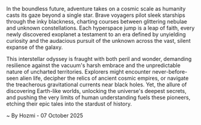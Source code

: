 
In the boundless future, adventure takes on a cosmic scale as humanity casts its gaze beyond a single star. Brave voyagers pilot sleek starships through the inky blackness, charting courses between glittering nebulae and unknown constellations. Each hyperspace jump is a leap of faith, every newly discovered exoplanet a testament to an era defined by unyielding curiosity and the audacious pursuit of the unknown across the vast, silent expanse of the galaxy.

This interstellar odyssey is fraught with both peril and wonder, demanding resilience against the vacuum's harsh embrace and the unpredictable nature of uncharted territories. Explorers might encounter never-before-seen alien life, decipher the relics of ancient cosmic empires, or navigate the treacherous gravitational currents near black holes. Yet, the allure of discovering Earth-like worlds, unlocking the universe's deepest secrets, and pushing the very limits of human understanding fuels these pioneers, etching their epic tales into the stardust of history.

~ By Hozmi - 07 October 2025
